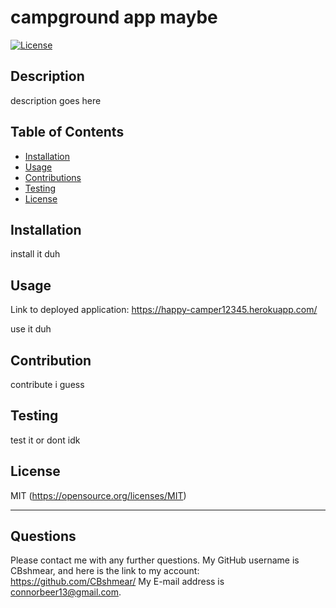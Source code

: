 # campground app maybe

[![License](https://img.shields.io/badge/license-MIT-blue.svg)](https://opensource.org/licenses/MIT)


## Description

description goes here

## Table of Contents 


- [Installation](#Installation)
- [Usage](#Usage)
- [Contributions](#Contribution)
- [Testing](#Testing)
- [License](#License)

## Installation

install it duh

## Usage
Link to deployed application: https://happy-camper12345.herokuapp.com/ 

use it duh

## Contribution

contribute i guess

## Testing

test it or dont idk

## License

MIT
(https://opensource.org/licenses/MIT)



---

## Questions
Please contact me with any further questions.
My GitHub username is CBshmear, and here is the link to my account: https://github.com/CBshmear/ 
My E-mail address is connorbeer13@gmail.com.
